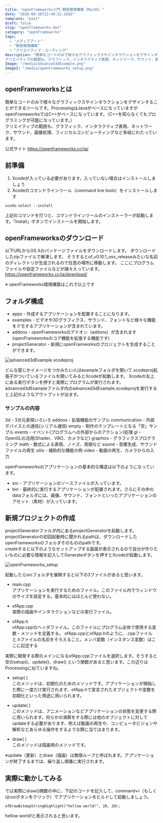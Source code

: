 ```yaml
---
title: "openFrameworks入門 開発環境構築（MacOS）"
date: "2020-09-26T22:40:32.169Z"
template: "post"
draft: false
slug: "openframeworks-dev"
category: "openFrameworks"
tags:
  - "メディアアート"
  - "開発環境構築"
  - "クリエイティブ・コーディング"
description: "簡単なコードのみで様々なグラフィックスやインタラクションをデザインすることができるツールです。ProcessingはJavaがベースになっていますがopenFrameworksではC++がベースになっています。（C++を知らなくてもプログラミングが可能になっています。）
クリエイティブの範囲も、グラフィック、インタラクティブ表現、ネットワーク、サウンド、画像処理、フィジカルコンピューティングなど多岐にわたっています。"
Image: "/media/advanced3dExample.png"
Image2: "/media/openFrameworks_setup.png"
---
```


## openFrameworksとは
簡単なコードのみで様々なグラフィックスやインタラクションをデザインすることができるツールです。ProcessingはJavaがベースになっていますがopenFrameworksではC++がベースになっています。（C++を知らなくてもプログラミングが可能になっています。）<br>
クリエイティブの範囲も、グラフィック、インタラクティブ表現、ネットワーク、サウンド、画像処理、フィジカルコンピューティングなど多岐にわたっています。

公式サイト https://openframeworks.cc/ja/

## 前準備
1. Xcodeが入っている必要があります。入っていない場合はインストールしましょう
2. Xcodeのコマンドラインツール（command line tools）をインストールします
```
xcode-select --install
```
上記のコマンドを打つと、コマンドラインツールのインストーラーが起動します。「Install」ボタンでインストールを開始します。

## openFrameworksのダウンロード
以下URLからOS Xのパッケージファイルをダウンロードします。
ダウンロードしたzipファイルで解凍します。
そうするとof_v0.10.1_osx_releaseみたいな名前のディレクトリが生成されるので任意の場所に移動します。
ここにプログラムファイルや設定ファイルなどが諸々入っています。
https://openframeworks.cc/ja/download/

※ openFrameworks環境構築はこれで以上です

## フォルダ構成
- apps - 作成するアプリケーションを配置することになります。
- examples - ビデオや3Dグラフィクス、サウンド、フォントなど様々な機能をデモするアプリケーションが含まれています。
- addons - openFrameworksのアドオン（addons）が含まれます (openFrameworksのコア機能を拡張する機能です)
- projectGenerator - 新規にopenFramworksのプロジェクトを生成することができます。

![advanced3dExample.xcodeproj](/media/advanced3dExample.png)

どんな感じかイメージをつかみたい人はexampleフォルダを開いて.xcodeproj拡張子がついているファイルを開いてみるとXcodeが起動します。
Xcodeの左上にある実行ボタンを押すと実際にプログラムが実行されます。
advanced3dExampleファルダ内のadvanced3dExample.xcodeprojを実行すると上記のようなアウトプットが出ます。

### サンプルの内容
3d - 3次元表現いろいろ
addons - 拡張機能のサンプル
communication - 外部デバイスとの通信(シリアル通信) 
empty - 制作のテンプレートとなる「空」サンプル 
events - イベント(プログラムへの外部からのアクション)処理 
gl - OpenGLの活用(Shader、VBO、カメラなど)
graphics - グラフィクスプログラミング
math - 数式による表現、ノイズ、周期など
sound - 音響生成、サウンドファイルの再生
utils - 補助的な機能の例
video - 動画の再生、カメラからの入力

openFrameworksのアプリケーションの基本的な構造は以下のようになっています。
- src - アプリケーションのソースファイルが入っています。
- bin - 最終的に実行するアプリケーションが配置されます。さらにその中のdataフォルダには、画像、サウンド、フォントといったアプリケーションのアセット（素材）が入っています。

## 新規プロジェクトの作成
projectGeneratorファルダ内にあるprojectGeneratorを起動します。
projectGeneratorの初回起動時に聞かれるpathは、ダウンロードしたopenFrameworksのフォルダそのもののpathです。<br>
createすると以下のようなセットアップする画面が表示されるので自分が作りたいものに必要な情報を記入してGenerateボタンを押すとXcodeが起動します。

![openFrameworks_setup](/media/openFrameworks_setup.png)

起動したらsrcフォルダを展開すると以下の3ファイルがあると思います。

- main.cpp<br>
アプリケーションを実行するためのファイル。このファイル内でウィンドウのサイズを設定する。基本的にはほとんど使わない。

- ofApp.cpp<br>
実際の描画やインタラクションなどの実行ファイル。

- ofApp.h<br>
ofApp.cppのヘッダファイル。このファイルにプログラム全体で使用する変数・メソッドを定義する。
ofApp.cppとofApp.hのように、.cppファイルと.hファイルの名前をそろえること。メンバ変数（インスタンス変数）はここに記述する

実際に開発する際のメインになるofApp.cppファイルを選択します。そうすると空のsetup()、update()、draw() という関数があると思います。この辺りはProcessingに似ていますね。

- setup( )<br>
このメソッドは、初期化のためのメソッドです。アプリケーションが開始した際に一度だけ実行されます、ofApp.hで宣言されたオブジェクトや変数を初期化といった用途に用いられます。

- update( )<br>
このメソッドは、アニメーションなどアプリケーションの状態を変更する際に用いられます。何らかの演算をする際には他のオブジェクトに対してupdateする必要があります、例えば動画の再生や、コンピュータビジョンや解析などあらゆる操作をするような際に当てはまります。

- draw( )<br>
このメソッドは描画用のメソッドです。

※update（更新）とdraw（描画）は無限ループと呼ばれます。アプリケーションが終了するまでは、繰り返し順番に実行されます。<br>

## 実際に動かしてみる
では実際にdraw()関数の中に、下記のコードを記入して、command+r（もしくはrunボタンをクリック）でアプリケーションをビルドして起動しましょう。

```
ofDrawBitmapStringHighlight("hellow world!", 20, 20);
```

hellow world!と表示されると思います。
